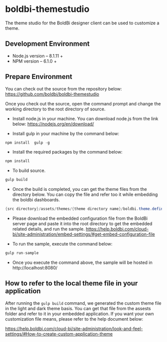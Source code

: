 # boldbi-themestudio
The theme studio for the BoldBi designer client can be used to customize a theme.

## Development Environment

* Node.js version – 8.1.11 +
* NPM version – 6.1.0 +

## Prepare Environment

You can check out the source from the repository below:
https://github.com/boldbi/boldbi-themestudio

Once you check out the source, open the command prompt and change the working directory to the root directory of source. 
 

* Install node.js in your machine. You can download node.js from the link below:
  https://nodejs.org/en/download/ 

* Install gulp in your machine by the command below: 

```csharp
npm install  gulp -g
```

* Install the required packages by the command below: 

```csharp
npm install
```


* To build source.

```csharp
gulp build
```
* Once the build is completed, you can get the theme files from the directory below. You can copy the file and refer too it while embedding the boldbi dashboards. 
```csharp
{src directory}/assets/themes/{theme directory name}/boldbi.theme.definition.min.css
```

* Please download the embedded configuration file from the BoldBi server page and paste it into the root directory to get the embedded related details, and run the sample. 
https://help.boldbi.com/cloud-bi/site-administration/embed-settings/#get-embed-configuration-file 


* To run the sample, execute the command below:

```csharp
gulp run-sample
```

* Once you execute the command above, the sample will be hosted in 
http://localhost:8080/


## How to refer to the local theme file in your application

After running the `gulp build` command, we generated the custom theme file in the light and dark theme basis. You can get that file from the assests folder and refer to it in your embedded application. If you want your own customization file means, please refer to the help document below: 

https://help.boldbi.com/cloud-bi/site-administration/look-and-feel-settings/#How-to-create-custom-application-theme